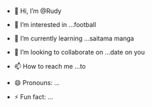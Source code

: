 - 👋 Hi, I’m @Rudy 
- 👀 I’m interested in ...football
- 🌱 I’m currently learning ...saitama manga
- 💞️ I’m looking to collaborate on ...date on you
- 📫 How to reach me ...to

- 😄 Pronouns: ...
- ⚡ Fun fact: ...

<!---
Thelisa00000999/Thelisa00000999 is a ✨ special ✨ repository because its `README.md` (this file) appears on your GitHub profile.
You can click the Preview link to take a look at your changes.
--->
